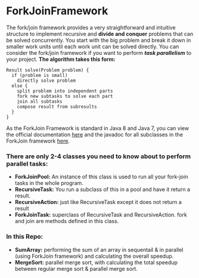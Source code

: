 # ForkJoinFramework
The fork/join framework provides a very straightforward and intuitive structure to implement recursive and **divide and conquer** problems that can be solved concurrently. You start with the big problem and break it down in smaller work units until each work unit can be solved directly. You can consider the fork/join framework if you want to perform ***task parallelism*** to your project.
**The algorithm takes this form:**
```
Result solve(Problem problem) {
  if (problem is small)
    directly solve problem
  else {
    split problem into independent parts
    fork new subtasks to solve each part
    join all subtasks
    compose result from subresults
  }
}
```
As the ForkJoin Framework is standard in Java 8 and Java 7, you can view the official documentation [here](https://docs.oracle.com/javase/tutorial/essential/concurrency/forkjoin.html) and the javadoc for all subclasses in the ForkJoin framework [here](http://docs.oracle.com/javase/7/docs/api/java/util/concurrent/ForkJoinTask.html).   
### There are only 2-4 classes you need to know about to perform parallel tasks:

- **ForkJoinPool:** An instance of this class is used to run all your fork-join tasks in the whole program.
- **RecursiveTask<V>:** You run a subclass of this in a pool and have it return a result.
- **RecursiveAction:** just like RecursiveTask except it does not return a result
- **ForkJoinTask<V>:** superclass of RecursiveTask<V> and RecursiveAction. fork and join are methods defined in this class.   
### In this Repo:
- **SumArray:** performing the sum of an array in sequentail & in parallel (using ForkJoin framework) and calculating the overall speedup.
- **MergeSort:** parallel merge sort, with calculating the total speedup between regular merge sort & parallel merge sort.
